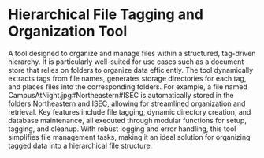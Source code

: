 # Hierarchical File Tagging and Organization Tool
A tool designed to organize and manage files within a structured, tag-driven hierarchy. It is particularly well-suited for use cases such as a document store that relies on folders to organize data efficiently. The tool dynamically extracts tags from file names, generates storage directories for each tag, and places files into the corresponding folders. For example, a file named CampusAtNight.jpg#Northeastern#ISEC is automatically stored in the folders Northeastern and ISEC, allowing for streamlined organization and retrieval. Key features include file tagging, dynamic directory creation, and database maintenance, all executed through modular functions for setup, tagging, and cleanup. With robust logging and error handling, this tool simplifies file management tasks, making it an ideal solution for organizing tagged data into a hierarchical file structure.
